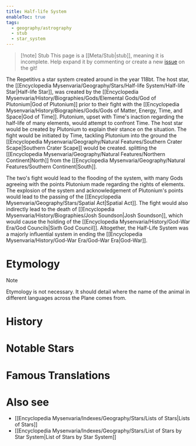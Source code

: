```yaml
---
title: Half-life System
enableToc: true
tags:
  - geography/astrography
  - stub
  - star_system
---
```


> [!note] Stub
> This page is a [[Meta/Stub|stub]], meaning it is incomplete. Help expand it by commenting or create a new [issue](https://github.com/RagtimeGal/quartz--encyclopedia-mysenvaria/issues/new/choose) on the git!


The Repetitiv[](Meta/Stubs.md)s a star system created around in the year 118bt. The host star, the [[Encyclopedia Mysenvaria/Geography/Stars/Half-life System/Half-life Star|Half-life Star]], was created by the [[Encyclopedia Mysenvaria/History/Biographies/Gods/Elemental Gods/God of Plutonium|God of Plutonium]] prior to their fight with the [[Encyclopedia Mysenvaria/History/Biographies/Gods/Gods of Matter, Energy, Time, and Space|God of Time]]. Plutonium, upset with Time's inaction regarding the half-life of many elements, would attempt to confront Time. The host star would be created by Plutonium to explain their stance on the situation. The fight would be initiated by Time, tackling Plutonium into the ground the [[Encyclopedia Mysenvaria/Geography/Natural Features/Southern Crater Scape|Southern Crater Scape]] would be created. splitting the [[Encyclopedia Mysenvaria/Geography/Natural Features/Northern Continent|North]] from the [[Encyclopedia Mysenvaria/Geography/Natural Features/Southern Continent|South]].

The two's fight would lead to the flooding of the system, with many Gods agreeing with the points Plutonium made regarding the rights of elements. The explosion of the system and acknowledgement of Plutonium's points would lead to the passing of the [[Encyclopedia Mysenvaria/Geography/Stars/Spatial Act|Spatial Act]]. The fight would also indirectly lead to the death of [[Encyclopedia Mysenvaria/History/Biographies/Josh Soundson|Josh Soundson]], which would cause the holding of the [[Encyclopedia Mysenvaria/History/God-War Era/God Councils|Sixth God Council]]. Altogether, the Half-Life System was a majorly influential system in ending the [[Encyclopedia Mysenvaria/History/God-War Era/God-War Era|God-War]].
# Etymology

> [!note]
> Etymology is not necessary. It should detail where the name of the animal in different languages across the Plane comes from.
# History

# Notable Stars

# Famous Translations

# Also see
- [[Encyclopedia Mysenvaria/Indexes/Geography/Stars/Lists of Stars|Lists of Stars]]
- [[Encyclopedia Mysenvaria/Indexes/Geography/Stars/List of Stars by Star System|List of Stars by Star System]]
